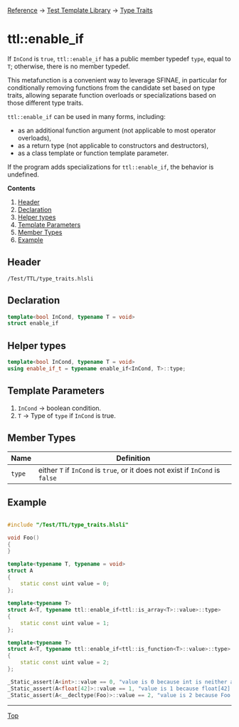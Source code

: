 [Reference](../../ShaderTestFramework.md) -> [Test Template Library](../TTL.md) -> [Type Traits](./TypeTraitsHeader.md)

# ttl::enable_if

If `InCond` is `true`, `ttl::enable_if` has a public member typedef `type`, equal to `T`; otherwise, there is no member typedef.

This metafunction is a convenient way to leverage SFINAE, in particular for conditionally removing functions from the candidate set based on type traits, allowing separate function overloads or specializations based on those different type traits.

`ttl::enable_if` can be used in many forms, including:

- as an additional function argument (not applicable to most operator overloads),
- as a return type (not applicable to constructors and destructors),
- as a class template or function template parameter. 

If the program adds specializations for `ttl::enable_if`, the behavior is undefined. 

**Contents**
1. [Header](#header)
2. [Declaration](#declaration)
3. [Helper types](#helper-types)
4. [Template Parameters](#template-parameters)
5. [Member Types](#member-types)
6. [Example](#example)

## Header

`/Test/TTL/type_traits.hlsli`

## Declaration

```c++
template<bool InCond, typename T = void>
struct enable_if
```

## Helper types

```c++
template<bool InCond, typename T = void>
using enable_if_t = typename enable_if<InCond, T>::type;
```

## Template Parameters

1. `InCond` -> boolean condition.
2. `T` -> Type of `type` if `InCond` is true.

## Member Types

| Name | Definition |
|---------------|----------------------------|
| `type`        | either `T` if `InCond` is `true`, or it does not exist if `InCond` is `false` |

## Example

```c++

#include "/Test/TTL/type_traits.hlsli"

void Foo()
{
}

template<typename T, typename = void>
struct A
{
    static const uint value = 0;
};

template<typename T>
struct A<T, typename ttl::enable_if<ttl::is_array<T>::value>::type>
{
    static const uint value = 1;
};

template<typename T>
struct A<T, typename ttl::enable_if<ttl::is_function<T>::value>::type>
{
    static const uint value = 2;
};

_Static_assert(A<int>::value == 0, "value is 0 because int is neither an array or a function so it takes the primary template");
_Static_assert(A<float[42]>::value == 1, "value is 1 because float[42] is an array so it takes the first specialization");
_Static_assert(A<__decltype(Foo)>::value == 2, "value is 2 because Foo is a function so it takes the second specialization");

```
---

[Top](#ttlenable_if)